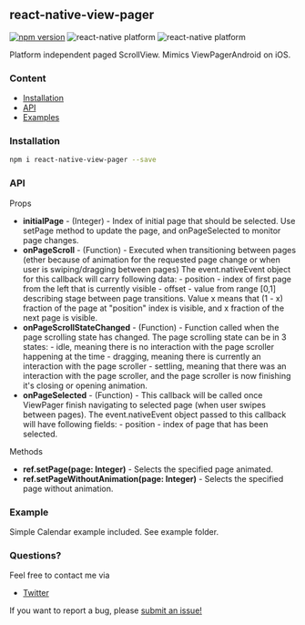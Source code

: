 ## react-native-view-pager
[![npm version](https://badge.fury.io/js/react-native-view-pager.svg)](https://www.npmjs.com/package/react-native-view-pager)
![react-native platform](https://img.shields.io/badge/platform-ios-blue.svg)
![react-native platform](https://img.shields.io/badge/platform-android-blue.svg)

Platform independent paged ScrollView. Mimics ViewPagerAndroid on iOS.

### Content
- [Installation](#installation)
- [API](#api)
- [Examples](#examples)

### Installation
```bash
npm i react-native-view-pager --save
```

### API
Props
- **initialPage** - (Integer) - Index of initial page that should be selected. Use setPage method to update the page, and onPageSelected to monitor page changes.
- **onPageScroll** - (Function) - Executed when transitioning between pages (ether because of animation for the requested page change or when user is swiping/dragging between pages) The event.nativeEvent object for this callback will carry following data: - position - index of first page from the left that is currently visible - offset - value from range [0,1] describing stage between page transitions. Value x means that (1 - x) fraction of the page at "position" index is visible, and x fraction of the next page is visible.
- **onPageScrollStateChanged** - (Function) - Function called when the page scrolling state has changed. The page scrolling state can be in 3 states: - idle, meaning there is no interaction with the page scroller happening at the time - dragging, meaning there is currently an interaction with the page scroller - settling, meaning that there was an interaction with the page scroller, and the page scroller is now finishing it's closing or opening animation.
- **onPageSelected** - (Function) - This callback will be called once ViewPager finish navigating to selected page (when user swipes between pages). The event.nativeEvent object passed to this callback will have following fields: - position - index of page that has been selected.

Methods
- **ref.setPage(page: Integer)** - Selects the specified page animated.
- **ref.setPageWithoutAnimation(page: Integer)** - Selects the specified page without animation.

### Example
Simple Calendar example included. See example folder.

### Questions?
Feel free to contact me via
- [Twitter](https://twitter.com/baspellis)

If you want to report a bug, please [submit an issue!](https://github.com/baspellis/react-native-view-pager/issues/new)
